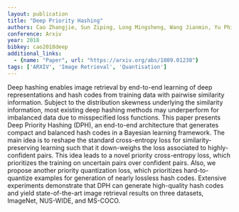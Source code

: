 ```yaml
---
layout: publication
title: "Deep Priority Hashing"
authors: Cao Zhangjie, Sun Ziping, Long Mingsheng, Wang Jianmin, Yu Philip S.
conference: Arxiv
year: 2018
bibkey: cao2018deep
additional_links:
  - {name: "Paper", url: "https://arxiv.org/abs/1809.01238"}
tags: ['ARXIV', 'Image Retrieval', 'Quantisation']
---
```

Deep hashing enables image retrieval by end-to-end learning of deep representations and hash codes from training data with pairwise similarity information. Subject to the distribution skewness underlying the similarity information, most existing deep hashing methods may underperform for imbalanced data due to misspecified loss functions. This paper presents Deep Priority Hashing (DPH), an end-to-end architecture that generates compact and balanced hash codes in a Bayesian learning framework. The main idea is to reshape the standard cross-entropy loss for similarity-preserving learning such that it down-weighs the loss associated to highly-confident pairs. This idea leads to a novel priority cross-entropy loss, which prioritizes the training on uncertain pairs over confident pairs. Also, we propose another priority quantization loss, which prioritizes hard-to-quantize examples for generation of nearly lossless hash codes. Extensive experiments demonstrate that DPH can generate high-quality hash codes and yield state-of-the-art image retrieval results on three datasets, ImageNet, NUS-WIDE, and MS-COCO.